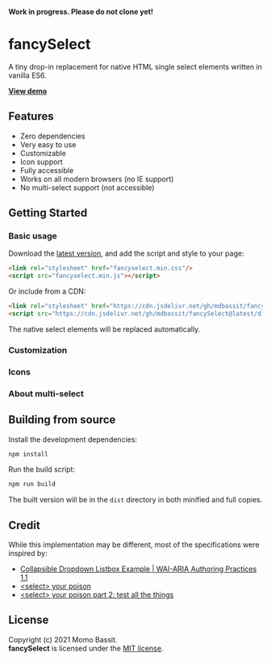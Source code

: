 **Work in progress. Please do not clone yet!**

# fancySelect

A tiny drop-in replacement for native HTML single select elements written in vanilla ES6.

[**View demo**](https://mdbassit.github.io/fancySelect/demo.html)

## Features

* Zero dependencies
* Very easy to use
* Customizable
* Icon support
* Fully accessible
* Works on all modern browsers (no IE support)
* No multi-select support (not accessible)

## Getting Started

### Basic usage

Download the [latest version](https://github.com/mdbassit/fancySelect/releases/latest), and add the script and style to your page:
```html
<link rel="stylesheet" href="fancyselect.min.css"/>
<script src="fancyselect.min.js"></script>
```

Or include from a CDN:
```html
<link rel="stylesheet" href="https://cdn.jsdelivr.net/gh/mdbassit/fancySelect@latest/dist/fancyselect.min.css"/>
<script src="https://cdn.jsdelivr.net/gh/mdbassit/fancySelect@latest/dist/fancyselect.min.js"></script>
```

The native select elements will be replaced automatically.

### Customization

### Icons

### About multi-select


## Building from source

Install the development dependencies:
```bash
npm install
```

Run the build script:
```bash
npm run build
```
The built version will be in the `dist` directory in both minified and full copies.

## Credit

While this implementation may be different, most of the specifications were inspired by:

* [Collapsible Dropdown Listbox Example | WAI-ARIA Authoring Practices 1.1](https://www.w3.org/TR/wai-aria-practices-1.1/examples/listbox/listbox-collapsible.html)
* [&lt;select> your poison](https://www.24a11y.com/2019/select-your-poison/)
* [&lt;select> your poison part 2: test all the things](https://www.24a11y.com/2019/select-your-poison-part-2/)

## License

Copyright (c) 2021 Momo Bassit.  
**fancySelect** is licensed under the [MIT license](https://github.com/mdbassit/fancySelect/blob/main/LICENSE).

